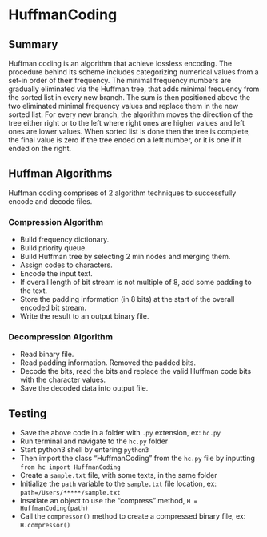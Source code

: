 # HuffmanCoding

## Summary

Huffman coding is an algorithm that achieve lossless encoding. The procedure behind its scheme includes categorizing numerical values from a set-in order of their frequency. The minimal frequency numbers are gradually eliminated via the Huffman tree, that adds minimal frequency from the sorted list in every new branch. The sum is then positioned above the two eliminated minimal frequency values and replace them in the new sorted list. For every new branch, the algorithm moves the direction of the tree either right or to the left where right ones are higher values and left ones are lower values. When sorted list is done then the tree is complete, the final value is zero if the tree ended on a left number, or it is one if it ended on the right.

## Huffman Algorithms

Huffman coding comprises of 2 algorithm techniques to successfully encode and decode files.  

### Compression Algorithm

-	Build frequency dictionary.
-	Build priority queue.
-	Build Huffman tree by selecting 2 min nodes and merging them.
-	Assign codes to characters.
-	Encode the input text.
-	If overall length of bit stream is not multiple of 8, add some padding to the text.
-	Store the padding information (in 8 bits) at the start of the overall encoded bit stream.
-	Write the result to an output binary file.

### Decompression Algorithm

-	Read binary file.
-	Read padding information. Removed the padded bits.
-	Decode the bits, read the bits and replace the valid Huffman code bits with the character values.
-	Save the decoded data into output file.

## Testing

-	Save the above code in a folder with `.py` extension, ex: `hc.py`
-	Run terminal and navigate to the `hc.py` folder
-	Start python3 shell by entering `python3`
-	Then import the class “HuffmanCoding” from the `hc.py` file by inputting `from hc import HuffmanCoding`
-	Create a `sample.txt` file, with some texts, in the same folder
-	Initialize the `path` variable to the `sample.txt` file location, ex: `path=/Users/*****/sample.txt`
-	Insatiate an object to use the “compress” method, `H = HuffmanCoding(path)`
-	Call the `compressor()` method to create a compressed binary file, ex: `H.compressor()`






